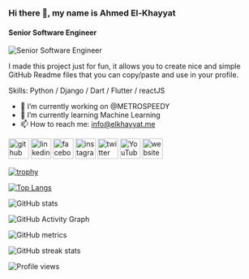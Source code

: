 ### Hi there 👋, my name is Ahmed El-Khayyat
#### Senior Software Engineer
![Senior Software Engineer](https://elkhayyat.me/wp-content/uploads/2022/12/elkhayyat_logo.png)

I made this project just for fun, it allows you to create nice and simple GitHub Readme files that you can copy/paste and use in your profile.

Skills: Python / Django / Dart / Flutter / reactJS

- 🔭 I’m currently working on @METROSPEEDY 
- 🌱 I’m currently learning Machine Learning 
- 📫 How to reach me: info@elkhayyat.me 


[<img src='https://cdn.jsdelivr.net/npm/simple-icons@3.0.1/icons/github.svg' alt='github' height='40'>](https://github.com/elkhayyat)  [<img src='https://cdn.jsdelivr.net/npm/simple-icons@3.0.1/icons/linkedin.svg' alt='linkedin' height='40'>](https://www.linkedin.com/in/elkhayyat/)  [<img src='https://cdn.jsdelivr.net/npm/simple-icons@3.0.1/icons/facebook.svg' alt='facebook' height='40'>](https://www.facebook.com/elkhayyat.me)  [<img src='https://cdn.jsdelivr.net/npm/simple-icons@3.0.1/icons/instagram.svg' alt='instagram' height='40'>](https://www.instagram.com/elkhayyat.me/)  [<img src='https://cdn.jsdelivr.net/npm/simple-icons@3.0.1/icons/twitter.svg' alt='twitter' height='40'>](https://twitter.com/ahmedelkhayyat)  [<img src='https://cdn.jsdelivr.net/npm/simple-icons@3.0.1/icons/youtube.svg' alt='YouTube' height='40'>](https://www.youtube.com/channel/UC3yRNU-XfKTz0OcG0-lfM4w)  [<img src='https://cdn.jsdelivr.net/npm/simple-icons@3.0.1/icons/icloud.svg' alt='website' height='40'>](elkhayyat.me)  

[![trophy](https://github-profile-trophy.vercel.app/?username=elkhayyat)](https://github.com/ryo-ma/github-profile-trophy)

[![Top Langs](https://github-readme-stats.vercel.app/api/top-langs/?username=elkhayyat)](https://github.com/anuraghazra/github-readme-stats)

![GitHub stats](https://github-readme-stats.vercel.app/api?username=elkhayyat&show_icons=true&count_private=true)  

![GitHub Activity Graph](https://activity-graph.herokuapp.com/graph?username=elkhayyat)  

![GitHub metrics](https://metrics.lecoq.io/elkhayyat)  

![GitHub streak stats](https://github-readme-streak-stats.herokuapp.com/?user=elkhayyat)  

![Profile views](https://gpvc.arturio.dev/elkhayyat)  
